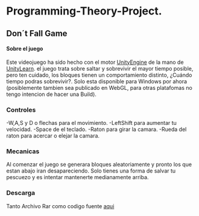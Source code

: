 # Programming-Theory-Project.

## Don´t Fall Game

#### Sobre el juego

Este videojuego ha sido hecho con el motor [UnityEngine](http://unity.com "UnityEngine") de la mano de [UnityLearn](http://learn.unity.com/ "UnityLearn").
el juego trata sobre saltar y sobrevivir el mayor tiempo posible, pero ten cuidado, los bloques tienen un comportamiento distinto, ¿Cuándo tiempo podras sobrevivir?.
Solo esta disponible para Windows por ahora (posiblemente tambien sea publicado en WebGL, para otras platafomas no tengo intencion de hacer una Build).

### Controles

-W,A,S y D o flechas para el movimiento.
-LeftShift para aumentar tu velocidad.
-Space de el teclado.
-Raton para girar la camara.
-Rueda del raton para acercar o elejar la camara.


### Mecanicas

Al comenzar el juego se generara bloques aleatoriamente y pronto los que estan abajo iran desapareciendo.
Solo tienes una forma de salvar tu pescuezo y es intentar mantenerte medianamente arriba.

### Descarga

Tanto Archivo Rar como codigo fuente [aqui](https://github.com/mijaelrev/Programming-Theory-Project/releases "aqui")